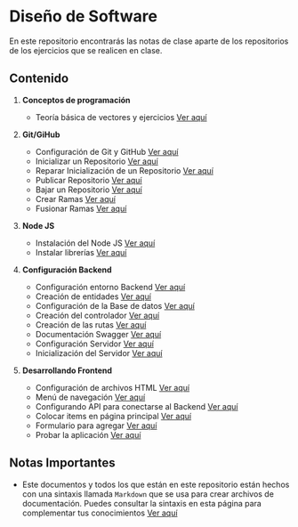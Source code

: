 # Diseño de Software

En este repositorio encontrarás las notas de clase aparte de los repositorios de los ejercicios que se realicen en clase.

## Contenido
1. **Conceptos de programación**
    - Teoría básica de vectores y ejercicios [Ver aquí](guides/1/1-teoria-vectores.md)

2. **Git/GiHub**
    - Configuración de Git y GitHub [Ver aquí](guides/2/2-configuracion-git.md)
    - Inicializar un Repositorio [Ver aquí](guides/3/3-inicializar-repositorio.md)
    - Reparar Inicialización de un Repositorio [Ver aquí](guides/3/3-reparar-error-inicializacion.md)
    - Publicar Repositorio [Ver aquí](guides/3/3-publicar-repositorio.md)
    - Bajar un Repositorio [Ver aquí](guides/3/3-bajar-repositorio.md)
    - Crear Ramas [Ver aquí](guides/3/3-crear-ramas.md)
    - Fusionar Ramas [Ver aquí](guides/3/3-fusionar-ramas.md)

3. **Node JS**
    - Instalación del Node JS [Ver aquí](guides/3/3-instalar-NPM.md)
    - Instalar librerías [Ver aquí](guides/3/3-npm-install.md)

4. **Configuración Backend**
    - Configuración entorno Backend [Ver aquí](guides/4/4-config-backend-env.md)
    - Creación de entidades [Ver aquí](guides/4/4-creacion-entidades.md)
    - Configuración de la Base de datos [Ver aquí](guides/4/4-config-base-datos.md)
    - Creación del controlador [Ver aquí](guides/4/4-creacion-controlador.md)
    - Creación de las rutas [Ver aquí](guides/4/4-creacion-rutas.md)
    - Documentación Swagger [Ver aquí](guides/4/4-documentacion-swagger.md)
    - Configuración Servidor [Ver aquí](guides/4/4-config-server.md)
    - Inicialización del Servidor [Ver aquí](guides/4/4-inicializacion-server.md)

5. **Desarrollando Frontend**
    - Configuración de archivos HTML [Ver aquí](guides/5/config-html.md)
    - Menú de navegación [Ver aquí](guides/5/menu-nav.md)
    - Configurando API para conectarse al Backend [Ver aquí](guides/5/config-api.md)
    - Colocar items en página principal [Ver aquí](guides/5/config-pagina-principal.md)
    - Formulario para agregar [Ver aquí](guides/5/config-add-form.md)
    - Probar la aplicación [Ver aquí](guides/5/test-project.md)

## Notas Importantes
- Este documentos y todos los que están en este repositorio están hechos con una sintaxis llamada `Markdown` que se usa para crear archivos de documentación. Puedes consultar la sintaxis en esta página para complementar tus conocimientos [Ver aquí](https://markdown.es/sintaxis-markdown/)

